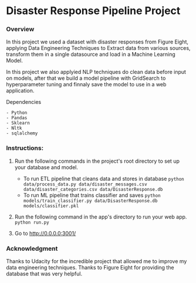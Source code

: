 # Disaster Response Pipeline Project
### Overview
In this project we used a dataset with disaster responses from Figure Eight, applying Data Engineering Techniques to Extract data from various sources, transform them in a single datasource and load in a Machine Learning Model.

In this project we also applyied NLP techniques do clean data before input on models, after that we build a model pipeline with GridSearch to hyperparameter tuning and finnaly save the model to use in a web application.


Dependencies
~~~~~~~~~~~~
- Python
- Pandas
- Sklearn
- Nltk
- sqlalchemy
~~~~~~~~~~~~

### Instructions:
1. Run the following commands in the project's root directory to set up your database and model.

    - To run ETL pipeline that cleans data and stores in database
        `python data/process_data.py data/disaster_messages.csv data/disaster_categories.csv data/DisasterResponse.db`
    - To run ML pipeline that trains classifier and saves
        `python models/train_classifier.py data/DisasterResponse.db models/classifier.pkl`

2. Run the following command in the app's directory to run your web app.
    `python run.py`

3. Go to http://0.0.0.0:3001/

### Acknowledgment
Thanks to Udacity for the incredible project that allowed me to improve my data engineering techniques.
Thanks to Figure Eight for providing the database that was very helpful.
